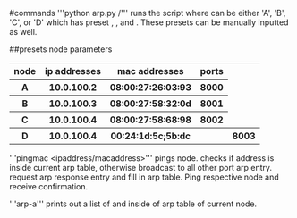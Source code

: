 #commands 
'''python arp.py <NODE>/<ip address><mac address><port>'''
runs the script where <NODE> can be either 'A', 'B', 'C', or 'D' which has preset <ip addresses>, <mac addresses>, and <ports>. These presets can be manually inputted as well.

##presets node parameters
<table>
  <tr>
    <th>node</th>
    <th>ip addresses</th>
    <th>mac addresses</th>
    <th>ports</th>
  </tr>
  <tr>
    <th>A</th>
    <th>10.0.100.2</th>
    <th>08:00:27:26:03:93</th>
    <th>8000</th>
  </tr>
    <th>B</th>
    <th>10.0.100.3</th>
    <th>08:00:27:58:32:0d</th>
    <th>8001</th>
  <tr>
    <th>C</th>
    <th>10.0.100.4</th>
    <th>08:00:27:58:68:98</th>
    <th>8002</th>
  </tr>
  <tr>
    <th>D</th>
    <th>10.0.100.4</th>
    <th>00:24:1d:5c;5b:dc<th>
    <th>8003</th>
  </tr>
</table>

'''pingmac <ipaddress/macaddress>'''
pings node. checks if address is inside current arp table, otherwise broadcast to all other port arp entry. request arp response entry and fill in arp table. Ping respective node and receive confirmation.

'''arp-a'''
prints out a list of <ip addresses> <mac addresses> and <ports> inside of arp table of current node.


 
